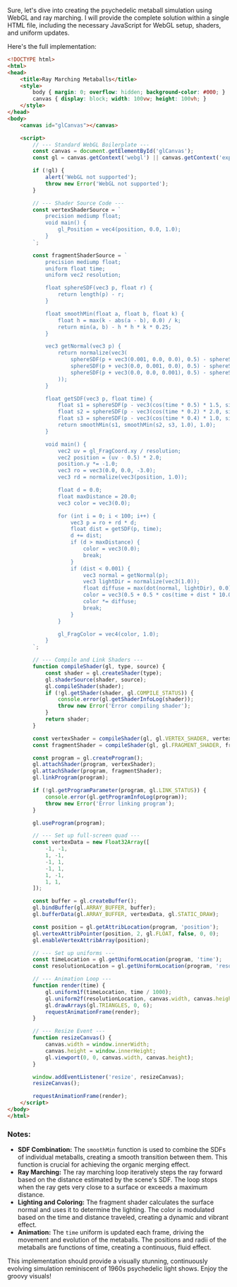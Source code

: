 Sure, let's dive into creating the psychedelic metaball simulation using WebGL and ray marching. I will provide the complete solution within a single HTML file, including the necessary JavaScript for WebGL setup, shaders, and uniform updates.

Here's the full implementation:

```html
<!DOCTYPE html>
<html>
<head>
    <title>Ray Marching Metaballs</title>
    <style>
        body { margin: 0; overflow: hidden; background-color: #000; }
        canvas { display: block; width: 100vw; height: 100vh; }
    </style>
</head>
<body>
    <canvas id="glCanvas"></canvas>

    <script>
        // --- Standard WebGL Boilerplate ---
        const canvas = document.getElementById('glCanvas');
        const gl = canvas.getContext('webgl') || canvas.getContext('experimental-webgl');

        if (!gl) {
            alert('WebGL not supported');
            throw new Error('WebGL not supported');
        }

        // --- Shader Source Code ---
        const vertexShaderSource = `
            precision mediump float;
            void main() {
                gl_Position = vec4(position, 0.0, 1.0);
            }
        `;

        const fragmentShaderSource = `
            precision mediump float;
            uniform float time;
            uniform vec2 resolution;

            float sphereSDF(vec3 p, float r) {
                return length(p) - r;
            }

            float smoothMin(float a, float b, float k) {
                float h = max(k - abs(a - b), 0.0) / k;
                return min(a, b) - h * h * k * 0.25;
            }

            vec3 getNormal(vec3 p) {
                return normalize(vec3(
                    sphereSDF(p + vec3(0.001, 0.0, 0.0), 0.5) - sphereSDF(p - vec3(0.001, 0.0, 0.0), 0.5),
                    sphereSDF(p + vec3(0.0, 0.001, 0.0), 0.5) - sphereSDF(p - vec3(0.0, 0.001, 0.0), 0.5),
                    sphereSDF(p + vec3(0.0, 0.0, 0.001), 0.5) - sphereSDF(p - vec3(0.0, 0.0, 0.001), 0.5)
                ));
            }

            float getSDF(vec3 p, float time) {
                float s1 = sphereSDF(p - vec3(cos(time * 0.5) * 1.5, sin(time * 0.3) * 1.5, 0.0), 1.0);
                float s2 = sphereSDF(p - vec3(cos(time * 0.2) * 2.0, sin(time * 0.7) * 2.0, 0.0), 1.0);
                float s3 = sphereSDF(p - vec3(cos(time * 0.4) * 1.0, sin(time * 0.9) * 1.0, 0.0), 1.0);
                return smoothMin(s1, smoothMin(s2, s3, 1.0), 1.0);
            }

            void main() {
                vec2 uv = gl_FragCoord.xy / resolution;
                vec2 position = (uv - 0.5) * 2.0;
                position.y *= -1.0;
                vec3 ro = vec3(0.0, 0.0, -3.0);
                vec3 rd = normalize(vec3(position, 1.0));

                float d = 0.0;
                float maxDistance = 20.0;
                vec3 color = vec3(0.0);

                for (int i = 0; i < 100; i++) {
                    vec3 p = ro + rd * d;
                    float dist = getSDF(p, time);
                    d += dist;
                    if (d > maxDistance) {
                        color = vec3(0.0);
                        break;
                    }
                    if (dist < 0.001) {
                        vec3 normal = getNormal(p);
                        vec3 lightDir = normalize(vec3(1.0));
                        float diffuse = max(dot(normal, lightDir), 0.0);
                        color = vec3(0.5 + 0.5 * cos(time + dist * 10.0));
                        color *= diffuse;
                        break;
                    }
                }

                gl_FragColor = vec4(color, 1.0);
            }
        `;

        // --- Compile and Link Shaders ---
        function compileShader(gl, type, source) {
            const shader = gl.createShader(type);
            gl.shaderSource(shader, source);
            gl.compileShader(shader);
            if (!gl.getShader(shader, gl.COMPILE_STATUS)) {
                console.error(gl.getShaderInfoLog(shader));
                throw new Error('Error compiling shader');
            }
            return shader;
        }

        const vertexShader = compileShader(gl, gl.VERTEX_SHADER, vertexShaderSource);
        const fragmentShader = compileShader(gl, gl.FRAGMENT_SHADER, fragmentShaderSource);

        const program = gl.createProgram();
        gl.attachShader(program, vertexShader);
        gl.attachShader(program, fragmentShader);
        gl.linkProgram(program);

        if (!gl.getProgramParameter(program, gl.LINK_STATUS)) {
            console.error(gl.getProgramInfoLog(program));
            throw new Error('Error linking program');
        }

        gl.useProgram(program);

        // --- Set up full-screen quad ---
        const vertexData = new Float32Array([
            -1, -1,
            1, -1,
            -1, 1,
            -1, 1,
            1, -1,
            1, 1,
        ]);

        const buffer = gl.createBuffer();
        gl.bindBuffer(gl.ARRAY_BUFFER, buffer);
        gl.bufferData(gl.ARRAY_BUFFER, vertexData, gl.STATIC_DRAW);

        const position = gl.getAttribLocation(program, 'position');
        gl.vertexAttribPointer(position, 2, gl.FLOAT, false, 0, 0);
        gl.enableVertexAttribArray(position);

        // --- Set up uniforms ---
        const timeLocation = gl.getUniformLocation(program, 'time');
        const resolutionLocation = gl.getUniformLocation(program, 'resolution');

        // --- Animation Loop ---
        function render(time) {
            gl.uniform1f(timeLocation, time / 1000);
            gl.uniform2f(resolutionLocation, canvas.width, canvas.height);
            gl.drawArrays(gl.TRIANGLES, 0, 6);
            requestAnimationFrame(render);
        }

        // --- Resize Event ---
        function resizeCanvas() {
            canvas.width = window.innerWidth;
            canvas.height = window.innerHeight;
            gl.viewport(0, 0, canvas.width, canvas.height);
        }

        window.addEventListener('resize', resizeCanvas);
        resizeCanvas();

        requestAnimationFrame(render);
    </script>
</body>
</html>
```

### Notes:
- **SDF Combination:** The `smoothMin` function is used to combine the SDFs of individual metaballs, creating a smooth transition between them. This function is crucial for achieving the organic merging effect.
- **Ray Marching:** The ray marching loop iteratively steps the ray forward based on the distance estimated by the scene's SDF. The loop stops when the ray gets very close to a surface or exceeds a maximum distance.
- **Lighting and Coloring:** The fragment shader calculates the surface normal and uses it to determine the lighting. The color is modulated based on the time and distance traveled, creating a dynamic and vibrant effect.
- **Animation:** The `time` uniform is updated each frame, driving the movement and evolution of the metaballs. The positions and radii of the metaballs are functions of time, creating a continuous, fluid effect.

This implementation should provide a visually stunning, continuously evolving simulation reminiscent of 1960s psychedelic light shows. Enjoy the groovy visuals!

<!-- Benchmark Info -->
<!-- Backend: llamacpp -->
<!-- Model: Mistral-Large-Instruct-2411-IQ2_XS.gguf -->
<!-- Prompt: lightshow.md -->
<!-- Generation Time: 861.18s -->
<!-- Fallback Used: False -->